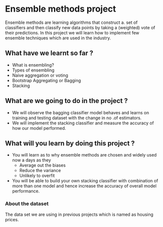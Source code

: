 # Ensemble methods project

Ensemble methods are learning algorithms that construct a. set of classifiers and then classify new data points
by taking a (weighted) vote of their predictions. In this project we will learn how to implement
few ensemble techniques which are used in the industry.

## What have we learnt so far ?
- What is ensembling?
- Types of ensembling
- Naive aggregation or voting
- Bootstrap Aggregating or Bagging
- Stacking

## What are we going to do in the project ?
- We will observe the bagging classifier model behaves and learns on training and testing dataset with the change
in no .of estimators.
- We will implement the stacking classifier and measure the accuracy of how our model performed.


## What will you learn by doing this project ?
- You will learn as to why ensemble methods are chosen and widely used now a days as they 
  - Average out the biases
  - Reduce the variance
  - Unlikely to overfit 
- You will be able to build your own stacking classifier with combination of more than one model and hence 
increase the accuracy of overall model performance.

### About the dataset 
The data set we are using in previous projects which is named as housing prices.